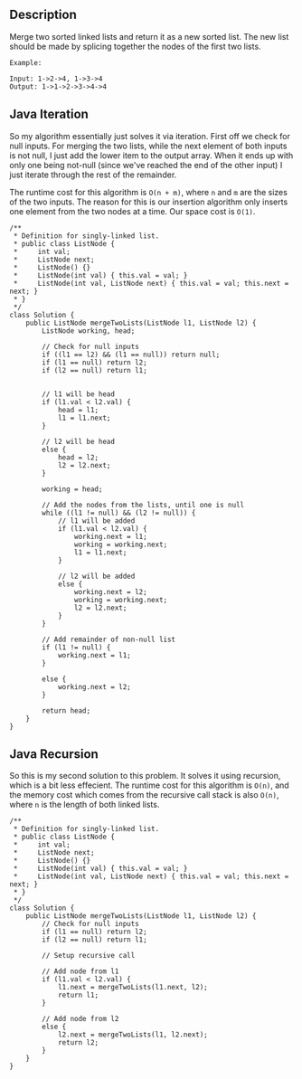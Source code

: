 ## Description

Merge two sorted linked lists and return it as a new sorted list. The new list should be made by splicing together the nodes of the first two lists.

```
Example:

Input: 1->2->4, 1->3->4
Output: 1->1->2->3->4->4
```

## Java Iteration

So my algorithm essentially just solves it via iteration. First off we check for null inputs. For merging the two lists, while the next element of both inputs is not null, I just add the lower item to the output array. When it ends up with only one being not-null (since we've reached the end of the other input) I just iterate through the rest of the remainder.

The runtime cost for this algorithm is `O(n + m)`, where `n` and `m` are the sizes of the two inputs. The reason for this is our insertion algorithm only inserts one element from the two nodes at a time. Our space cost is `O(1)`. 

```
/**
 * Definition for singly-linked list.
 * public class ListNode {
 *     int val;
 *     ListNode next;
 *     ListNode() {}
 *     ListNode(int val) { this.val = val; }
 *     ListNode(int val, ListNode next) { this.val = val; this.next = next; }
 * }
 */
class Solution {
    public ListNode mergeTwoLists(ListNode l1, ListNode l2) {
        ListNode working, head;
        
        // Check for null inputs
        if ((l1 == l2) && (l1 == null)) return null;
        if (l1 == null) return l2;
        if (l2 == null) return l1;
        
           
        // l1 will be head
        if (l1.val < l2.val) {
            head = l1;
            l1 = l1.next;
        }
            
        // l2 will be head
        else {
            head = l2;
            l2 = l2.next;                
        }        
        
        working = head;
        
        // Add the nodes from the lists, until one is null        
        while ((l1 != null) && (l2 != null)) {
            // l1 will be added
            if (l1.val < l2.val) {
                working.next = l1;
                working = working.next;
                l1 = l1.next;
            }
            
            // l2 will be added
            else {
                working.next = l2;
                working = working.next;
                l2 = l2.next;                
            }
        }
        
        // Add remainder of non-null list
        if (l1 != null) {
            working.next = l1;
        }
        
        else {
            working.next = l2;
        }
        
        return head;
    }
}
```

## Java Recursion

So this is my second solution to this problem. It solves it using recursion, which is a bit less effecient. The runtime cost for this algorithm is `O(n)`, and the memory cost which comes from the recursive call stack is also `O(n)`, where `n` is the length of both linked lists.

```
/**
 * Definition for singly-linked list.
 * public class ListNode {
 *     int val;
 *     ListNode next;
 *     ListNode() {}
 *     ListNode(int val) { this.val = val; }
 *     ListNode(int val, ListNode next) { this.val = val; this.next = next; }
 * }
 */
class Solution {
    public ListNode mergeTwoLists(ListNode l1, ListNode l2) {
        // Check for null inputs
        if (l1 == null) return l2;
        if (l2 == null) return l1;

        // Setup recursive call
        
        // Add node from l1
        if (l1.val < l2.val) {
            l1.next = mergeTwoLists(l1.next, l2);
            return l1;
        }
        
        // Add node from l2
        else {
            l2.next = mergeTwoLists(l1, l2.next);
            return l2;
        }
    }
}
```